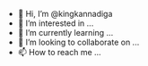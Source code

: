 - 👋 Hi, I’m @kingkannadiga
- 👀 I’m interested in ...
- 🌱 I’m currently learning ...
- 💞️ I’m looking to collaborate on ...
- 📫 How to reach me ...

<!---
kingkannadiga/kingkannadiga is a ✨ special ✨ repository because its `README.md` (this file) appears on your GitHub profile.
You can click the Preview link to take a look at your changes.
--->
